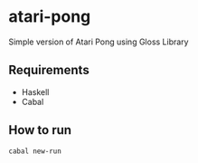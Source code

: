 # atari-pong
Simple version of Atari Pong using Gloss Library

## Requirements
- Haskell
- Cabal

## How to run
`cabal new-run`
